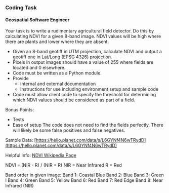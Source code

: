 ### Coding Task
#### Geospatial Software Engineer

Your task is to write a rudimentary agricultural field detector. Do this by calculating NDVI for a given 8-band image. NDVI values will be high where there are plants and lower where they are
absent.

- Given an 8-band geotiff in UTM projection, calculate NDVI and output a geotiff one in Lat/Long (EPSG 4326) projection.
- Pixels in output images should have a value of 255 where fields are located and 0 elsewhere.
- Code must be written as a Python module.
- Provide
    - internal and external documentation
    - instructions for use including environment setup and sample code
- Code must allow client code to specify the threshold for determining which NDVI values should be considered as part of a field.

Bonus Points:
- Tests
- Ease of setup
The code does not need to find the fields perfectly. There will likely be some false positives and
false negatives.

Sample Data:
[https://hello.planet.com/data/s/L6GYNf4N6wTRydD](https://hello.planet.com/data/s/L6GYNf4N6wTRydD)

Helpful Info:
[NDVI Wikipedia Page](https://en.wikipedia.org/wiki/Normalized_difference_vegetation_index)

NDVI = (NIR - R) / (NIR + R)
NIR = Near Infrared
R = Red

Band order in given image:
Band 1: Coastal Blue
Band 2: Blue
Band 3: Green I
Band 4: Green
Band 5: Yellow
Band 6: Red
Band 7: Red Edge
Band 8: Near Infrared (NIR)